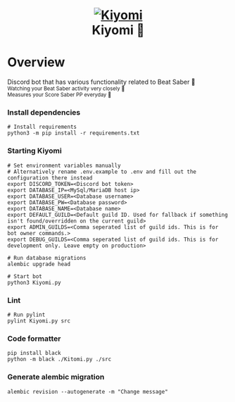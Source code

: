 <h1 align="center">
  <br>
  <a href="https://github.com/Kiyomi-Parents/Kiyomi"><img src="https://share.lucker.xyz/qahu5/WelisUWo93.png/raw.png" alt="Kiyomi"></a>
  <br>
  Kiyomi 🦊
  <br>
</h1>

# Overview

Discord bot that has various functionality related to Beat Saber 💜</br>
<sub>Watching your Beat Saber activity very closely 👀</sub></br>
<sub>Measures your Score Saber PP everyday 📏</sub>


### Install dependencies
    # Install requirements  
	python3 -m pip install -r requirements.txt  

### Starting Kiyomi
    # Set environment variables manually
    # Alternatively rename .env.example to .env and fill out the configuration there instead
	export DISCORD_TOKEN=<Discord bot token>
    export DATABASE_IP=<MySql/MariaDB host ip>
    export DATABASE_USER=<Database username>
    export DATABASE_PW=<Database password>
    export DATABASE_NAME=<Database name>
    export DEFAULT_GUILD=<Default guild ID. Used for fallback if something isn't found/overridden on the current guild>
    export ADMIN_GUILDS=<Comma seperated list of guild ids. This is for bot owner commands.>
    export DEBUG_GUILDS=<Comma seperated list of guild ids. This is for development only. Leave empty on production>

    # Run database migrations
    alembic upgrade head
  
	# Start bot  
	python3 Kiyomi.py

### Lint
    # Run pylint
    pylint Kiyomi.py src

### Code formatter
    pip install black
    python -m black ./Kitomi.py ./src

### Generate alembic migration
    alembic revision --autogenerate -m "Change message"
